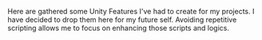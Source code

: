 Here are gathered some Unity Features I've had to create for my projects. I have decided to drop them here for my future self.
Avoiding repetitive scripting allows me to focus on enhancing those scripts and logics. 

